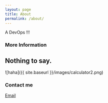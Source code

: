 ```yaml
---
layout: page
title: About
permalink: /about/
---
```


A DevOps !!!

### More Information

Nothing to say.
------
![haha]({{ site.baseurl }}/images/calculator2.png)

### Contact me

[Email](mailto:jonathan_wei@126.com)
